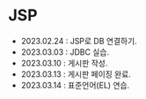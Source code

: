 # JSP

+ 2023.02.24 : JSP로 DB 연결하기.
+ 2023.03.03 : JDBC 실습.
+ 2023.03.10 : 게시판 작성.
+ 2023.03.13 : 게시판 페이징 완료.
+ 2023.03.14 : 표준언어(EL) 연습.
